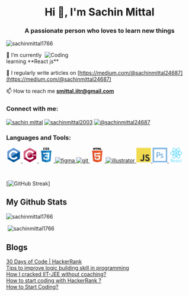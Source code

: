 

<h1 align="center">Hi 👋, I'm Sachin Mittal</h1>
<h3 align="center">A passionate person who loves to learn new things</h3>

<p align="left"> <img src="https://komarev.com/ghpvc/?username=sachinmittal1766&label=Profile%20views&color=0e75b6&style=flat" alt="sachinmittal1766" /> </p>
<img align="right" alt="Coding" width="400" src="https://cdn.dribbble.com/users/2428268/screenshots/14157596/media/8915b8e967eb6c43b9695f3b03803430.gif">
 🌱 I’m currently learning **React js**

 📝 I regularly write articles on [https://medium.com/@sachinmittal24687](https://medium.com/@sachinmittal24687)

 📫 How to reach me **smittal.iitr@gmail.com**

<h3 align="left">Connect with me:</h3>
<p align="left">
<a href="https://linkedin.com/in/sachin mittal" target="blank"><img align="center" src="https://cdn.jsdelivr.net/npm/simple-icons@3.0.1/icons/linkedin.svg" alt="sachin mittal" height="30" width="40" /></a>
<a href="https://instagram.com/sachinmittal2003" target="blank"><img align="center" src="https://cdn.jsdelivr.net/npm/simple-icons@3.0.1/icons/instagram.svg" alt="sachinmittal2003" height="30" width="40" /></a>
<a href="https://medium.com/@sachinmittal24687" target="blank"><img align="center" src="https://cdn.jsdelivr.net/npm/simple-icons@3.0.1/icons/medium.svg" alt="@sachinmittal24687" height="30" width="40" /></a>
</p>

<h3 align="left">Languages and Tools:</h3>
<p align="left"> <a href="https://www.cprogramming.com/" target="_blank"> <img src="https://raw.githubusercontent.com/devicons/devicon/master/icons/c/c-original.svg" alt="c" width="40" height="40"/> </a> <a href="https://www.w3schools.com/cpp/" target="_blank"> <img src="https://raw.githubusercontent.com/devicons/devicon/master/icons/cplusplus/cplusplus-original.svg" alt="cplusplus" width="40" height="40"/> </a> <a href="https://www.w3schools.com/css/" target="_blank"> <img src="https://raw.githubusercontent.com/devicons/devicon/master/icons/css3/css3-original-wordmark.svg" alt="css3" width="40" height="40"/> </a> <a href="https://www.figma.com/" target="_blank"> <img src="https://www.vectorlogo.zone/logos/figma/figma-icon.svg" alt="figma" width="40" height="40"/> </a> <a href="https://git-scm.com/" target="_blank"> <img src="https://www.vectorlogo.zone/logos/git-scm/git-scm-icon.svg" alt="git" width="40" height="40"/> </a> <a href="https://www.w3.org/html/" target="_blank"> <img src="https://raw.githubusercontent.com/devicons/devicon/master/icons/html5/html5-original-wordmark.svg" alt="html5" width="40" height="40"/> </a> <a href="https://www.adobe.com/in/products/illustrator.html" target="_blank"> <img src="https://www.vectorlogo.zone/logos/adobe_illustrator/adobe_illustrator-icon.svg" alt="illustrator" width="40" height="40"/> </a> <a href="https://developer.mozilla.org/en-US/docs/Web/JavaScript" target="_blank"> <img src="https://raw.githubusercontent.com/devicons/devicon/master/icons/javascript/javascript-original.svg" alt="javascript" width="40" height="40"/> </a> <a href="https://www.photoshop.com/en" target="_blank"> <img src="https://raw.githubusercontent.com/devicons/devicon/master/icons/photoshop/photoshop-line.svg" alt="photoshop" width="40" height="40"/> </a> <a href="https://reactjs.org/" target="_blank"> <img src="https://raw.githubusercontent.com/devicons/devicon/master/icons/react/react-original-wordmark.svg" alt="react" width="40" height="40"/> </a> </p>
<br>

[![GitHub Streak](https://github-readme-streak-stats.herokuapp.com/?user=SachinMittal1766&theme=dark&currStreakNum=2FD3EB&fire=pink&sideLabels=F00&align=centre)]


<h2> My Github Stats</h2>
<p><img align="left" src="https://github-readme-stats.vercel.app/api/top-langs?username=sachinmittal1766&show_icons=true&locale=en&layout=compact" alt="sachinmittal1766" /></p>
<br>
<p>&nbsp;<img align="center" src="https://github-readme-stats.vercel.app/api?username=sachinmittal1766&show_icons=true&locale=en" alt="sachinmittal1766" /></p>

<h2>Blogs</h2>

<a href="https://medium.com/@sachinmittal24687/30-days-of-code-hackerrank-216f2b576ce5">30 Days of Code | HackerRank</a>
<br>
<a href="https://medium.com/@sachinmittal24687/tips-to-improve-logic-building-skill-in-programming-9384f7f1fead">Tips to improve logic building skill in programming</a>
<br>
<a href="https://medium.com/@sachinmittal24687/how-i-cracked-iit-jee-without-coaching-9abf6dbbc9bc">How I cracked IIT-JEE without coaching? </a>
<br>
<a href="https://medium.com/@sachinmittal24687/how-to-start-coding-with-hackerrank-f9673f6fccbd">How to start coding with HackerRank ?</a>
<br>
<a href="https://medium.com/@sachinmittal24687/how-to-start-coding-fcc028757e6a">How to Start Coding?</a>


